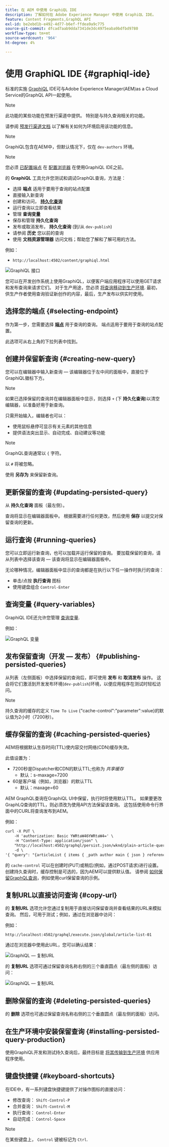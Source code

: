 ```yaml
---
title: 在 AEM 中使用 GraphiQL IDE
description: 了解如何在 Adobe Experience Manager 中使用 GraphiQL IDE。
feature: Content Fragments,GraphQL API
exl-id: be2ebd1b-e492-4d77-b6ef-ffdea9a9c775
source-git-commit: dfcad7aab9dda7341de3dc4975eaba9bdfbd9780
workflow-type: tm+mt
source-wordcount: '964'
ht-degree: 4%

---
```


# 使用 GraphiQL IDE {#graphiql-ide}

标准的实施 [GraphiQL](https://graphql.org/learn/serving-over-http/#graphiql) IDE可与Adobe Experience Manager(AEM)as a Cloud Service的GraphQL API一起使用。

>[!NOTE]
>
>此功能的某些功能在预发行渠道中提供。 特别是与持久查询相关的功能。
> 
>请参阅 [预发行渠道文档](https://experienceleague.adobe.com/docs/experience-manager-cloud-service/content/release-notes/prerelease.html#enable-prerelease) 以了解有关如何为环境启用该功能的信息。

>[!NOTE]
>
>GraphiQL包含在AEM中，但默认情况下，仅在 `dev-authors` 环境。

>[!NOTE]
>您必须 [已配置端点](/help/headless/graphql-api/graphql-endpoint.md) 在 [配置浏览器](/help/assets/content-fragments/content-fragments-configuration-browser.md) 在使用GraphiQL IDE之前。


的 **GraphiQL** 工具允许您测试和调试GraphQL查询，方法是：
* 选择 **端点** 适用于要用于查询的站点配置
* 直接输入新查询
* 创建和访问， **[持久化查询](/help/headless/graphql-api/persisted-queries.md)**
* 运行查询以立即查看结果
* 管理 **查询变量**
* 保存和管理 **持久化查询**
* 发布或取消发布， **持久化查询** (到/从 `dev-publish`)
* 请参阅 **历史** 您以前的查询
* 使用 **文档资源管理器** 访问文档；帮助您了解和了解可用的方法。

例如：

* `http://localhost:4502/content/graphiql.html`

![GraphiQL 接口](assets/cfm-graphiql-interface.png "GraphiQL 接口")

您可以在开发创作系统上使用GraphiQL，以便客户端应用程序可以使用GET请求和发布查询来请求它们。 对于生产用途，您必须 [将查询移动到生产环境](/help/headless/graphql-api/persisted-queries.md#transfer-persisted-query-production). 最初，供生产作者使用查询验证新创作的内容，最后，生产发布以供实时使用。

## 选择您的端点 {#selecting-endpoint}

作为第一步，您需要选择 **[端点](/help/headless/graphql-api/graphql-endpoint.md)** 用于查询的查询。 端点适用于要用于查询的站点配置。

此选项可从右上角的下拉列表中找到。

## 创建并保留新查询 {#creating-new-query}

您可以在编辑器中输入新查询 — 该编辑器位于左中间的面板中，直接位于GraphiQL徽标下方。

>[!NOTE]
>
>如果已选择保留的查询并在编辑器面板中显示，则选择 `+` (下 **持久化查询**)以清空编辑器，以准备好用于新查询。

只需开始输入，编辑者也可以：

* 使用鼠标悬停可显示有关元素的其他信息
* 提供语法突出显示、自动完成、自动建议等功能

>[!NOTE]
>
>GraphQL查询通常以 `{` 字符。
>
>以 `#` 将被忽略。

使用 **另存为** 来保留新查询。

## 更新保留的查询 {#updating-persisted-query}

从 **持久化查询** 面板（最左侧）。

查询将显示在编辑器面板中。 根据需要进行任何更改，然后使用 **保存** 以提交对保留查询的更新。

## 运行查询 {#running-queries}

您可以立即运行新查询，也可以加载并运行保留的查询。 要加载保留的查询，请从列表中选择该查询 — 该查询将显示在编辑器面板中。

无论哪种情况，编辑器面板中显示的查询都是在执行以下任一操作时执行的查询：

* 单击/点按 **执行查询** 图标
* 使用键盘组合 `Control-Enter`

## 查询变量 {#query-variables}

<!-- more details needed here? -->

GraphiQL IDE还允许您管理 [查询变量](/help/headless/graphql-api/content-fragments.md#graphql-variables).

例如：

![GraphQL 变量](assets/cfm-graphqlapi-03.png "GraphQL 变量")

## 发布保留查询（开发 — 发布） {#publishing-persisted-queries}

从列表（左侧面板）中选择保留的查询后，即可使用 **发布** 和 **取消发布** 操作。 这会将它们激活到开发发布环境(`dev-publish`)环境，以便应用程序在测试时轻松访问。

>[!NOTE]
>
>持久查询的缓存的定义 `Time To Live` {&quot;cache-control&quot;:&quot;parameter&quot;:value}的默认值为2小时（7200秒）。

## 缓存保留的查询 {#caching-persisted-queries}

AEM将根据默认生存时间(TTL)使内容交付网络(CDN)缓存失效。

此值设置为：

* 7200秒是Dispatcher和CDN的默认TTL;也称为 *共享缓存*
   * 默认：s-maxage=7200
* 60是客户端（例如，浏览器）的默认TTL
   * 默认：maxage=60

AEM GraphQL查询在GraphiQL UI中保留，执行时将使用默认TTL。 如果要更改GraphLQ查询的TTL，则必须改为使用API方法保留该查询。 这包括使用命令行界面中的CURL将查询发布到AEM。

例如：

```xml
curl -X PUT \
    -H 'authorization: Basic YWRtaW46YWRtaW4=' \
    -H "Content-Type: application/json" \
    "http://localhost:4502/graphql/persist.json/wknd/plain-article-query-max-age" \
    -d \
'{ "query": "{articleList { items { _path author main { json } referencearticle { _path } } } }", "cache-control": { "max-age": 300 }}'
```

的 `cache-control` 可以在创建时(PUT)或稍后(例如，通过POST请求)进行设置。 创建持久查询时，缓存控制是可选的，因为AEM可以提供默认值。 请参阅 [如何保留GraphQL查询](/help/headless/graphql-api/persisted-queries.md#how-to-persist-query)，例如使用curl保留查询的示例。

## 复制URL以直接访问查询 {#copy-url}

的 **复制URL** 选项允许您通过复制用于直接访问保留查询并查看结果的URL来模拟查询。 然后，可用于测试；例如，通过在浏览器中访问：

<!--
  >[!NOTE]
  >
  >The URL will need [encoding before using programmatically](/help/headless/graphql-api/persisted-queries.md#encoding-query-url).
  >
  >The target environment might need adjusting, depending on your requirements.
-->

例如：

`http://localhost:4502/graphql/execute.json/global/article-list-01`

通过在浏览器中使用此URL，您可以确认结果：

![GraphiQL — 复制URL](assets/cfm-graphiql-copy-url.png "GraphiQL — 复制URL")

的 **复制URL** 选项可通过保留查询名称右侧的三个垂直圆点（最左侧的面板）访问：

![GraphiQL — 复制URL](assets/cfm-graphiql-persisted-query-options.png "GraphiQL — 复制URL")

## 删除保留的查询 {#deleting-persisted-queries}

的 **删除** 选项也可通过保留查询名称右侧的三个垂直圆点（最左侧的面板）访问。

<!-- what happens if you try to delete something that is still published? -->


## 在生产环境中安装保留查询 {#installing-persisted-query-production}

使用GraphiQL开发和测试持久查询后，最终目标是 [将其传输到生产环境](/help/headless/graphql-api/persisted-queries.md#transfer-persisted-query-production) 供应用程序使用。

## 键盘快捷键 {#keyboard-shortcuts}

在IDE中，有一系列键盘快捷键提供了对操作图标的直接访问：

* 修改查询：  `Shift-Control-P`
* 合并查询：  `Shift-Control-M`
* 执行查询：  `Control-Enter`
* 自动完成：  `Control-Space`

>[!NOTE]
>
>在某些键盘上， `Control` 键被标记为 `Ctrl`.
